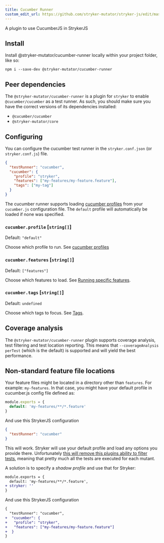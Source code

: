 ```yaml
---
title: Cucumber Runner
custom_edit_url: https://github.com/stryker-mutator/stryker-js/edit/master/docs/cucumber-runner.md
---
```


A plugin to use CucumberJS in StrykerJS

## Install

Install @stryker-mutator/cucumber-runner locally within your project folder, like so:

```shell
npm i --save-dev @stryker-mutator/cucumber-runner
```

## Peer dependencies

The `@stryker-mutator/cucumber-runner` is a plugin for `stryker` to enable `@cucumber/cucumber` as a test runner.
As such, you should make sure you have the correct versions of its dependencies installed:

* `@cucumber/cucumber`
* `@stryker-mutator/core`

## Configuring

You can configure the cucumber test runner in the `stryker.conf.json` (or `stryker.conf.js`) file.

```json
{
  "testRunner": "cucumber",
  "cucumber": {
    "profile": "stryker",
    "features": ["my-features/my-feature.feature"],
    "tags": ["my-tag"]
  }
}
```

The cucumber runner supports loading [cucumber profiles](https://github.com/cucumber/cucumber-js/blob/main/docs/profiles.md#profiles) from your `cucumber.js` configuration file. The `default` profile will automatically be loaded if none was specified.

### `cucumber.profile` [`string[]`]

Default: `"default"`

Choose which profile to run. See [cucumber profiles](https://github.com/cucumber/cucumber-js/blob/main/docs/profiles.md#profiles)

### `cucumber.features` [`string[]`]

Default: `["features"]`

Choose which features to load. See [Running specific features](https://github.com/cucumber/cucumber-js/blob/main/docs/cli.md#running-specific-features).

### `cucumber.tags` [`string[]`]

Default: `undefined`

Choose which tags to focus. See [Tags](https://github.com/cucumber/cucumber-js/blob/main/docs/cli.md#tags).


## Coverage analysis

The `@stryker-mutator/cucumber-runner` plugin supports coverage analysis, test filtering and test location reporting. This means that `--coverageAnalysis perTest` (which is the default) is supported and will yield the best performance.

## Non-standard feature file locations

Your feature files might be located in a directory other than `features`. For example: `my-features`. In that case, you might have your default profile in cucumber.js config file defined as:

```js
module.exports = {
  default: 'my-features/**/*.feature'
}
```

And use this StrykerJS configuration

```json
{
  "testRunner": "cucumber"
}
```

This will work. Stryker will use your default profile and load any options you provide there. Unfortunately [this will remove this plugins ability to filter tests](https://github.com/cucumber/cucumber-js/issues/1712), meaning that pretty much all the tests are executed for each mutant.

A solution is to specify a _shadow profile_ and use that for Stryker:

```diff
module.exports = {
  default: 'my-features/**/*.feature',
+ stryker: ''
}
```

And use this StrykerJS configuration

```diff
{
  "testRunner": "cucumber",
+  "cucumber": {
+   "profile": "stryker",
+   "features": ["my-features/my-feature.feature"]
+  }
}
```

